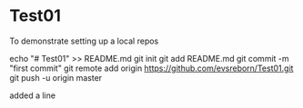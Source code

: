 # Test01
To demonstrate setting up a local repos

echo "# Test01" >> README.md
git init
git add README.md
git commit -m "first commit"
git remote add origin https://github.com/evsreborn/Test01.git
git push -u origin master

added a line
